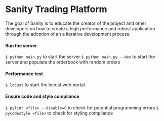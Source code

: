 # Sanity Trading Platform
The goal of Sanity is to educate the creator of the project and other developers on how to create a high performance and robust application through the adoption of an a iterative development process.

#### Run the server
`$ python main.py` to start the server
`$ python main.py --dev` to start the server and populate the orderbook with random orders

#### Performance test
`$ locust` to start the locust web portal

#### Ensure code and style compliance
`$ pylint <file> --disable=C` to check for potential programming errors
`$ pycodestyle <file>` to check for styling compliance
